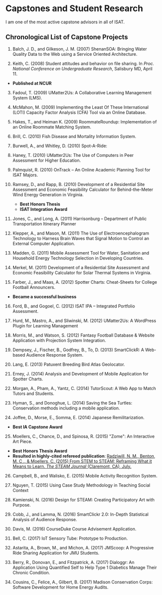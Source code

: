 # Capstones and Student Research

I am one of the most active capstone advisors in all of ISAT.

## Chronological List of Capstone Projects

1. Balch, J. D., and Gilkeson, J. M. (2007) ShenanSOA: Bringing Water Quality Data to the Web using a Service Oriented Architecture.

2. Keith, C. (2008) Student attitudes and behavior on file sharing. In _Proc. National Conference on Undergraduate Research_, Salisbury MD, April 11.
 * **Published at NCUR**

3. Fadoul, T.  (2009) UMatter2Us: A Collaborative Learning Management System (LMS).

4. McMahon, M. (2009) Implementing the Least Of These International (LOTI) Capacity Factor Analysis (CFA) Tool via an Online Database.

5. Hakes, T., and Heiman K. (2009) RoommateRoundup: Implementation of an Online Roommate Matching System.

6. Brill, C. (2010) Fish Disease and Mortality Information System.

7. Burwell, A., and Whitley, D. (2010) Spot-A-Ride: 

8. Haney, T. (2010) UMatter2Us: The Use of Computers in Peer Assessment for Higher Education.

9. Palmquist, R. (2010) OnTrack – An Online Academic Planning Tool for ISAT Majors.

10. Ramsey, D., and Rapp, B. (2010) Development of a Residential Site Assessment and Economic Feasibility Calculator for Behind-the-Meter Wind Energy Generation in Virginia.
    * **Best Honors Thesis**
    * **ISAT Integration Award**

11. Jones, C., and Long, A. (2011) Harrisonburg – Department of Public Transportation Itinerary Planner

12. Klepper, A., and Mason, M. (2011) The Use of Electroencephalogram Technology to Harness Brain Waves that Signal Motion to Control an External Computer Application.

13. Madden, G. (2011) Mobile Assessment Tool for Water, Sanitation and Household Energy Technology Selection in Developing Countries.

14. Merkel, M. (2011) Development of a Residential Site Assessment and Economic Feasibility Calculator for Solar Thermal Systems in Virginia.

15. Farber, J., and Maas, A. (2012) Spotter Charts: Cheat-Sheets for College Football Announcers.
 * **Became a successful business**

16. Ford, B., and Gogoel, C. (2012) ISAT IPA – Integrated Portfolio Assessment.

17. Hurd, M., Mastro, A., and Sliwinski, M. (2012) UMatter2Us: A WordPress Plugin for Learning Management

18. Morris, M., and Watson, S. (2012) Fantasy Football Database & Website Application with Projection System
Integration.

19. Dempsey, J., Fischer, B., Godfrey, B., To, D. (2013) SmartClickR: A Web-based Audience Response System.

20. Lang, E. (2013) Patuxent Breeding Bird Atlas Geolocator.

21. Erney, J. (2014) Analysis and Development of Mobile Application for Spotter Charts.

22. Morgan, A., Pham, A., Yantz, C. (2014) TutorScout: A Web App to Match Tutors and Students.

23. Hyman, S., and Donoghue, L. (2014) Saving the Sea Turtles: Conservation methods including a mobile application.

24. Joffee, D., Morse, E., Somma, E. (2014) Japanese Remilitarization.
 * **Best IA Capstone Award**
 
25. Moellers, C., Chance, D., and Spinosa, R. (2015) "Zome": An Interactive Art Piece.
  * **Best Honors Thesis Award**
  * **Resulted in highly-cited refereed publication**: [Radziwill, N. M., Benton, M. C ., & Moellers, C. (2015) From STEM to STEAM: Reframing What it Means to Learn. _The STEAM Journal_ (Claremont, CA), July.](https://github.com/morphatic/isat-portfolio/raw/master/supporting_materials/publications/2015--STEAM--FromSTEMtoSTEAM.pdf)

26. Campbell, B., and Walisko, E. (2015) Mobile Activity Recognition System.

27. Nguyen, T. (2015) Using Case Study Methodology in Teaching Social Context

28. Kamienski, N. (2016) Design for STEAM: Creating Participatory Art with Purpose.

29. Cobb, J., and Lamma, N. (2016) SmartClickr 2.0: In-Depth Statistical Analysis of Audience Response.

30. Davis, M. (2016) CourseDuke Course Advisement Application.

31. Bell, C. (2017) IoT Sensory Tube: Prototype to Production.

32. Astarita, A., Brown, M., and Michon, A. (2017) JMScoop: A Progressive Ride Sharing Application for JMU Students.

33. Berry, R., Donovan, E., and Fitzpatrick, A. (2017) Dialoggr: An Application Using Quantified Self to Help Type 1 Diabetics Manage Their Chronic Condition.

34. Cousins, C., Felice, A., Gilbert, B. (2017) Madison Conservation Corps: Software Development for Home Energy Audits.